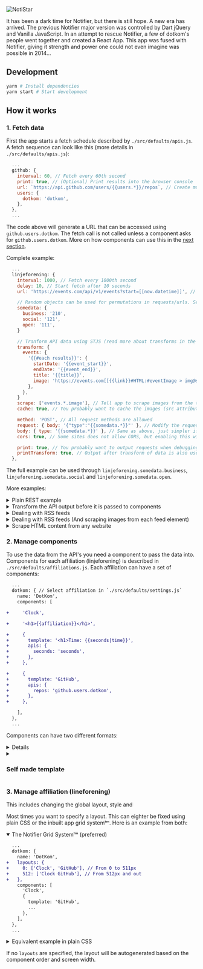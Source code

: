 ![NotiStar](https://i.imgur.com/i78hOG1.png)

<!--![Storytime](https://i.imgur.com/ZXXFkQM.png)-->

It has been a dark time for
Notifier, but there is still
hope. A new era has arrived.
The previous Notifier major version
was controlled by Dart jQuery and
Vanilla JavaScript. In an attempt
to rescue Notifier, a few of
dotkom's people went together
and created a React App. This app
was fused with Notifier, giving
it strength and power one could
not even imagine was possible
in 2014...

## Development

```bash
yarn # Install dependencies
yarn start # Start development
```

## How it works

### 1. Fetch data

First the app starts a fetch schedule described by `./src/defaults/apis.js`. A fetch sequence can look like this (more details in `./src/defaults/apis.js`):

```javascript
  ...
  github: {
    interval: 60, // Fetch every 60th second
    print: true, // (Optional) Print results into the browser console
    url: `https://api.github.com/users/{{users.*}}/repos`, // Create multiple URLs from users. Currently 'dotkom' is the only user
    users: {
      dotkom: 'dotkom',
    },
  },
  ...
```

The code above will generate a URL that can be accessed using `github.users.dotkom`. The fetch call is not called unless a component asks for `github.users.dotkom`. More on how components can use this in the [next section](#2-manage-components).

Complete example:

```javascript
  ...
  linjeforening: {
    interval: 1000, // Fetch every 1000th second
    delay: 10, // Start fetch after 10 seconds
    url: 'https://events.com/api/v1/events?start=[[now.datetime]]', // Any URL, can use datestamps from current time

    // Random objects can be used for permutations in requests/urls. See the body below or the url from previous example
    somedata: {
      business: '210',
      social: '121',
      open: '111',
    }

    // Tranform API data using STJS (read more about transforms in the examples below)
    transform: {
      events: {
        '{{#each results}}': {
          startDate: '{{event_start}}',
          endDate: '{{event_end}}',
          title: '{{title}}',
          image: 'https://events.com[[{{link}}#HTML:#eventImage > img@src]]', // [[What to scrape:selector@attribute]]
        },
      },
    }
    scrape: ['events.*.image'], // Tell app to scrape images from the transform above
    cache: true, // You probably want to cache the images (src attribute values) above

    method: 'POST', // All request methods are allowed
    request: { body: '{"type":"{{somedata.*}}"' }, // Modify the request with headers and stuff. Can use permuations on body
    body: { type: '{{somedata.*}}' }, // Same as above, just simpler if only body is needed
    cors: true, // Some sites does not allow CORS, but enabling this will allow everything

    print: true, // You probably want to output requests when debugging
    printTransform: true, // Output after transform of data is also useful
  },
```

The full example can be used through `linjeforening.somedata.business`, `linjeforening.somedata.social` and `linjeforening.somedata.open`.

More examples:

<details>
<summary>Plain REST example</summary>

```javascript
  ...
  githubDotKom: {
    interval: 60,
    url: `https://api.github.com/users/dotkom`,
  },
  ...
```

Available through: `githubDotkom`

</details>

<details>
<summary>Transform the API output before it is passed to components</summary>

We use STJS to transform the input from the API data. This is for example useful when using multiple event APIs and you want a spesific structure on the data passed to the components.

You can read about STJS transforms here: https://selecttransform.github.io/site/transform.html

```diff
  ...
  githubDotKom: {
    interval: 60,
    url: `https://api.github.com/users/dotkom`,
+   transform: {
+     image: '{{avatar_url}}',
+     description: '{{bio}}',
+     url: '{{html_url}}',
+   }
  },
  ...
```

Output:

```javascript
{
  image: 'https://avatars0.githubusercontent.com/u/693951?v=4',
  description: 'Drifts- og utviklingskomiteen i Online, linjeforeningen for Informatikk ved NTNU.',
  url: 'https://github.com/dotkom',
}
```

</details>

<details>
<summary>Dealing with RSS feeds</summary>

When dealing with other formats than JSON, you can specify this by appending these to the URL:

- `{URL}#GET (JSON => JSON)`
- `{URL}#POST[#body] (JSON => JSON)`
- `{URL}#RSS (XML => JSON)`
- `{URL}#HTML[:query-selector[(at)attribute]] (HTML => HTML)`
- `{URL}#TEXT (Plain text => Plain text)`
- More info on this in `./src/defaults/apis.js`.

```javascript
  ...
  redditArticles: {
    interval: 86400,
    url: `https://www.reddit.com/.rss#RSS`, // <-- Appended #RSS
    transform: {
      articles: {
        '{{#each feed.entry}}': {
          title: '{{title[0]}}',
          date: '{{updated[0]}}',
          link: '{{link[0].$.href}}',
          author: '{{author[0].name}}',
          image: 'https://www.redditstatic.com/new-icon.png',
        },
      },
    },
  },
  ...
```

Output:

```javascript
{
  articles: [
    {
      title: 'Witcher III (My last comic)',
      date: '1970-01-01T23:41:07+00:00',
      link: 'https://www.reddit.com/r/gaming/comments/ajdml1/witcher_iii_my_last_comic/',
      author: '/u/SrGrafo',
      image: 'https://www.redditstatic.com/new-icon.png',
    },
    ...
  ]
}
```

</details>

<details>
<summary>Dealing with RSS feeds (And scraping images from each feed element)</summary>

```diff
  ...
  vgArticles: {
    interval: 86400,
    url: `https://www.vg.no/rss/feed/?categories=1068&limit=10#RSS`,
+   cache: true,
+   scrape: ['articles.*.author'],
    transform: {
      articles: {
        '{{#each rss.channel[0].item}}': {
          title: '{{title[0]}}',
          date: '{{pubDate[0]}}',
          link: '{{link[0]}}',
+         author: '[[{{link[0]}}#HTML:article > div > ul > li]]',
          image: '{{image[0]}}',
        },
      },
    },
  },
  ...
```

Output:

```javascript
{
  articles: [
    {
      title: 'Tittel på artikkel',
      date: 'Thu, 01 Jan 1970 23:01:00 +0100',
      link: 'http://www.vg.no/nyheter/innenriks/...',
      author: 'Ola Normann',
      image: 'https://imbo.vgc.no/users/vgno/images/451f60dc338...',
    },
    ...
  ]
}
```

</details>

<details>
<summary>Scrape HTML content from any website</summary>

A lot of websites does not have a JSON API and it is therefore handy to be able to fetch spesific data from an element in a HTML document.

The syntax for retrieving HTML is like this:

- `{URL}#HTML[:query-selector[(at)attribute]] (HTML => HTML)`

```diff
  ...
  komplett: {
    interval: 60,
+    url: `https://www.komplett.no/product/823822/tv-lyd-bilde/hodetelefoner/hodetelefoner/bose-qc-25-hodetelefon-apple#HTML:.product-main-info-stockstatus > div > div > span`,
+    cors: true,
  },
  ...
```

Output:

```javascript
{
  state: '20+ stk. på lager.',
}
```

</details>

### 2. Manage components

To use the data from the API's you need a component to pass the data into. Components for each affiliation (linjeforening) is described in `./src/defaults/affiliations.js`. Each affiliation can have a set of components:

```diff
  ...
  dotkom: { // Select affiliation in `./src/defaults/settings.js`
    name: 'DotKom',
    components: [

+     'Clock',

+     '<h1>{{affiliation}}</h1>',

+     {
+       template: '<h1>Time: {{seconds|time}}',
+       apis: {
+         seconds: 'seconds',
+       },
+     },

+     {
+       template: 'GitHub',
+       apis: {
+         repos: 'github.users.dotkom',
+       },
+     },

    ],
  },
  ...
```

Components can have two different formats:

<details>
<h3>Using existing template (preferred)</h3>

This option is most preferred as you can choose between a large variety of templates written in React. This exposes the true power of the web with animations and data handling.

<details open>
<summary>Example of `Events` template usage</summary>

```javascript
[
  ...
  {
    template: 'Events',
    apis: {
      events: '{{affiliation}}Events:events', // {{affiliation}} is injected from settings
    },
  },
  ...
]
```

</details>

<details>
<summary>Example of `Bus` template usage</summary>

```javascript
[
  ...
  {
    template: 'Bus',
    name: '{{bus:glos}}', // The bus name displayed on the screen. If none have been chosen, then bus name will be set to 'glos' as default
    count: '{{busCount}}', // Control amount of departures from settings
    apis: {
      fromCity: 'tarbus.stops.{{bus:glos}}.fromCity:departures',
      toCity: 'tarbus.stops.{{bus:glos}}.toCity:departures',
    },
  },
  ...
]
```

</details>

</details>

<details>
<summary><h3>Self made template</h3></summary>

You can also create your own components with data from any API.

```javascript
[
  ...
  {
    template: '<h1>Klokke: {{variable|time HH:mm:ss}}</h1>', // Using pipe syntax to format the time from milliseconds to HH:mm:ss
    apis: {
      variable: 'time', // Makes it possible to listen for time changes
    },
  },
  ...
]
```

Shorthand (Will not update regularly as it does not listen to a time API):

```javascript
[
  ...
  '<h1>Klokke: {{clock|time HH:mm}}</h1>',
  ...
]
```

</details>

### 3. Manage affiliation (lineforening)

This includes changing the global layout, style and

Most times you want to specify a layout. This can eighter be fixed using plain CSS or the inbuilt app grid systemᵗᵐ. Here is an example from both:

<details open>
<summary>The Notifier Grid Systemᵗᵐ (preferred)</summary>

```diff
  ...
  dotkom: {
    name: 'DotKom',
+   layouts: {
+     0: ['Clock', 'GitHub'], // From 0 to 511px
+     512: ['Clock GitHub'], // From 512px and out
+   },
    components: [
      'Clock',
      {
        template: 'GitHub',
        ...
      },
    ],
  },
  ...
```

</details>

<details>
<summary>Equivalent example in plain CSS</summary>

```diff
  ...
  dotkom: {
    name: 'DotKom',
+   layouts: {}, // Deactivate layout generator
+   css: `
+   .Components {
+     grid-template: "Clock" "GitHub" / 1fr;
+   }
+   @media (min-width: 512px) {
+     .Components {
+       grid-template: "Clock GitHub" / 1fr 1fr;
+     }
+   }`,
    components: [
      'Clock',
      {
        template: 'GitHub',
        ...
      },
    ],
  },
  ...
```

</details>

If no `layouts` are specified, the layout will be autogenerated based on the component order and screen width.
